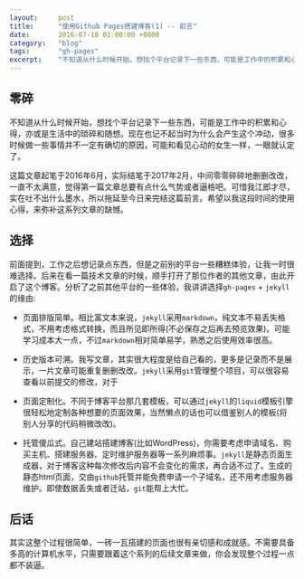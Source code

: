```yaml
---
layout:     post
title:      "使用Github Pages搭建博客(1) -- 前言"
date:       2016-07-18 01:00:00 +0800
category:   "blog"
tags:       "gh-pages"
excerpt:    "不知道从什么时候开始，想找个平台记录下一些东西，可能是工作中的积累和心得，亦或是生活中的琐碎和随想。现在也记不起当时为什么会产生这个冲动，很多时候做一些事情并不一定有确切的原因，可能和看见心动的女生一样，一眼就认定了。"
---
```


## 零碎

不知道从什么时候开始，想找个平台记录下一些东西，可能是工作中的积累和心得，亦或是生活中的琐碎和随想。现在也记不起当时为什么会产生这个冲动，很多时候做一些事情并不一定有确切的原因，可能和看见心动的女生一样，一眼就认定了。

这篇文章起笔于2016年6月，实际结笔于2017年2月，中间零零碎碎地删删改改，一直不太满意，觉得第一篇文章总要有点什么气势或者逼格吧。可惜我江郎才尽，实在吐不出什么墨水，所以拖延至今日来完结这篇前言。希望以我这段时间的使用心得，来弥补这系列文章的缺憾。

## 选择

前面提到，工作之后想记录点东西，但是之前别的平台一些糟糕体验，让我一时很难选择。后来在看一篇技术文章的时候，顺手打开了那位作者的其他文章，由此开启了这个博客。分析了之前其他平台的一些体验，我讲讲选择`gh-pages` + `jekyll`的缘由:

- 页面排版简单。相比富文本来说，`jekyll`采用`markdown`，纯文本不易丢失格式，不用考虑格式转换，而且所见即所得(不必保存之后再去预览效果)。可能学习成本大一点，不过`markdown`相对简单易学，熟悉之后使用效率很高。

- 历史版本可溯。我写文章，其实很大程度是给自己看的，更多是记录而不是展示，一片文章可能重复删删改改。`jekyll`采用`git`管理整个项目，可以很容易查看以前提交的修改，对于

- 页面定制化。不同于博客平台那几套模板，可以通过`jekyll`的`liquid`模板引擎很轻松地定制各种想要的页面效果，当然懒点的话也可以借鉴别人的模板(将别人分享的代码稍微改改)。

- 托管傻瓜式。自己建站搭建博客(比如WordPress)，你需要考虑申请域名、购买主机、搭建服务器、定时维护服务器等一系列麻烦事。`jekyll`是静态页面生成器，对于博客这种每次修改后内容不会变化的需求，再合适不过了。生成的静态html页面，交由`github`托管并能免费申请一个子域名，还不用考虑服务器维护。即使数据丢失或者迁站，`git`能帮上大忙。

## 后话

其实这整个过程很简单，一砖一瓦搭建的页面也很有亲切感和成就感。不需要具备多高的计算机水平，只需要跟着这个系列的后续文章来做，你会发现整个过程一点都不装逼。
